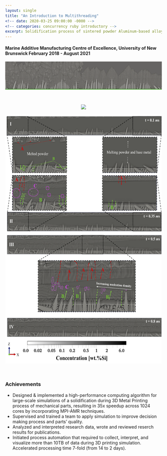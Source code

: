 ```yaml
---
layout: single
title: "An Introduction to Multithreading"
<!-- date: 2020-03-25 09:00:00 -0000 -->
<!-- categories: concurrency ruby introductory -->
excerpt: Solidification process of sintered powder Aluminum-based alloys.
---
```


#### Marine Additive Manufacturing Centre of Excellence, University of New Brunswick February 2018 - August 2021


<p align="center">
<img src="/assets/images/project-screenshots/Solidifcation.gif" width="900" height="90">
</p>

<br clear="down"/>

<p align="center">
<img src="/assets/images/project-screenshots/thermal.gif" width="700">
</p>


<p align="center">
  <img src="/assets/images/project-screenshots/cover_photo.png" width="600" height="800"/>
  <!--<img src="./cover_photo.png"/>-->
</p>

<br clear="down">

### Achievements   
<ul>
<li>Designed & implemented a high-performance computing algorithm for large-scale simulations of a solidification during 3D Metal Printing process of mechanical parts, resulting in 35x speedup across 1024 cores by incorporating MPI-AMR techniques. </li> 
<li> Supervised and trained a team to apply simulation to improve decision making process and parts’ quality. </li>   
<li> Analyzed and interpreted research data, wrote and reviewed reserch results for publications.     
<li>Initiated process automation that required to collect, interpret, and visualize more than 10TB of data during 3D printing simulation. Accelerated processing time 7-fold (from 14 to 2 days).</li> 
</ul>
